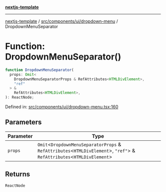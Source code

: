 [**nextjs-template**](../../../../../README.md)

---

[nextjs-template](../../../../../README.md) / [src/components/ui/dropdown-menu](../README.md) / DropdownMenuSeparator

# Function: DropdownMenuSeparator()

```ts
function DropdownMenuSeparator(
  props: Omit<
    DropdownMenuSeparatorProps & RefAttributes<HTMLDivElement>,
    "ref"
  > &
    RefAttributes<HTMLDivElement>,
): ReactNode;
```

Defined in: [src/components/ui/dropdown-menu.tsx:160](https://github.com/Its-Satyajit/nextjs-template/blob/a020f2e64682696d16eea8be5c54d400aa09764e/src/components/ui/dropdown-menu.tsx#L160)

## Parameters

| Parameter | Type                                                                                                                        |
| --------- | --------------------------------------------------------------------------------------------------------------------------- |
| `props`   | `Omit`\<`DropdownMenuSeparatorProps` & `RefAttributes`\<`HTMLDivElement`\>, `"ref"`\> & `RefAttributes`\<`HTMLDivElement`\> |

## Returns

`ReactNode`
